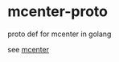 # mcenter-proto
proto def for mcenter in golang

see [mcenter](https://github.com/hepengvip/mcenter)

